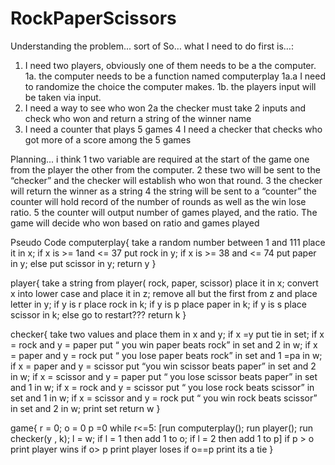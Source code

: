 # RockPaperScissors
Understanding the problem... sort of
So… what I need to do first is…:
1.	I need two players, obviously one of them needs to be a the computer.
1a.	the computer needs to be a function named computerplay
1a.a	I need to randomize the choice the computer makes.
1b.	the players input will be taken via input.
2.	I need a way to see who won
2a	the checker must take 2 inputs and check who won and return a string of the winner name
3. 	I need a counter that plays 5 games
4	I need a checker that checks who got more of a score among the 5 games 




Planning... i think
1	two variable are required at the start of the game one from the player the other from the computer.
2	these two will be sent to the “checker” and the checker will establish who won that round.
3	the checker will return the winner as a string
4	the string will be sent to a “counter” the counter will hold record of the number of rounds as well as the win lose ratio.
5	the counter will output number of games played, and the ratio.
The game will decide who won based on ratio and games played




Pseudo Code
computerplay{
take a random number between 1 and 111 place it in x;
if x is >=  1and  <= 37 put rock in y;
if x is >= 38 and <= 74 put paper in y;
else put scissor in y;
return y
}

player{
take a string from player( rock, paper, scissor) place it in x;
convert x into lower case and place it in z;
remove all but the first from z and place letter in y;
if y is r place rock in k;
if y is p place paper in k;
if y is s place scissor in k;
else go to restart???
return k
}

checker{
take two values and place them in x and y;
if x =y put tie in set;
if  x = rock and y = paper put “ you win paper beats rock” in set and 2 in w;
if x = paper and y = rock put “ you lose paper beats rock” in set and 1 =pa in w;
if x = paper and y = scissor put “you win scissor beats paper” in set and 2 in w;
if x = scissor and y = paper put “ you lose scissor beats paper” in set and 1 in w;
if x = rock and y = scissor put “ you lose rock beats scissor” in set and 1 in w;
if x =  scissor and y = rock put “ you win rock beats scissor” in set and 2 in w;
print set
return w
}

game{
r = 0;
o = 0
p =0
while r<=5:
[run computerplay();
run player();
run checker(y , k);
l = w;
if l = 1 then  add 1 to o;
if l = 2 then  add 1 to p]
if p > o print player wins
if o> p  print player loses
if o==p print its a tie
}


